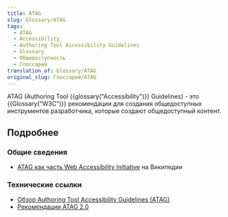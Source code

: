 ```yaml
---
title: ATAG
slug: Glossary/ATAG
tags:
  - ATAG
  - Accessibility
  - Authoring Tool Accessibility Guidelines
  - Glossary
  - Общедоступность
  - Глоссарий
translation_of: Glossary/ATAG
original_slug: Глоссарий/ATAG
---
```

ATAG (Authoring Tool {{glossary("Accessibility")}} Guidelines) - это {{Glossary("W3C")}} рекомендации для создания общедоступных инструментов разработчика, которые создают общедоступный контент.

## Подробнее

### Общие сведения

- [ATAG как часть Web Accessibility Initiative](http://en.wikipedia.org/wiki/Web_Accessibility_Initiative#Authoring_Tools_Accessibility_Guidelines_.28ATAG.29) на Википедии

### Технические ссылки

- [Обзор Authoring Tool Accessibility Guidelines (ATAG)](http://www.w3.org/WAI/intro/atag.php)
- [Рекомендации ATAG 2.0](http://www.w3.org/TR/ATAG20/)
